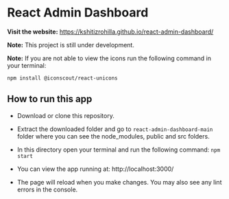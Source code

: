 # React Admin Dashboard

**Visit the website:** https://kshitizrohilla.github.io/react-admin-dashboard/

**Note:** This project is still under development.

**Note:** If you are not able to view the icons run the following command in your terminal: <br />

`npm install @iconscout/react-unicons`

## How to run this app

* Download or clone this repository.

* Extract the downloaded folder and go to `react-admin-dashboard-main` folder where you can see the node_modules, public and src folders.

* In this directory open your terminal and run the following command: `npm start`

* You can view the app running at: http://localhost:3000/

* The page will reload when you make changes. You may also see any lint errors in the console.